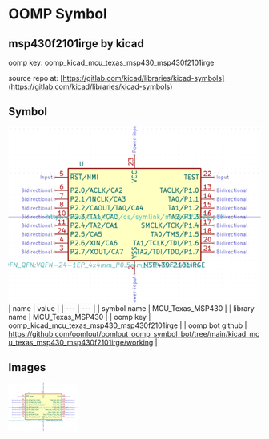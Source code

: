 # OOMP Symbol  
## msp430f2101irge  by kicad  
  
oomp key: oomp_kicad_mcu_texas_msp430_msp430f2101irge  
  
source repo at: [https://gitlab.com/kicad/libraries/kicad-symbols](https://gitlab.com/kicad/libraries/kicad-symbols)  
## Symbol  
  
[![working.png](working_600.png)](working.png)  
| name | value | 
| --- | --- | 
| symbol name | MCU_Texas_MSP430 | 
| library name | MCU_Texas_MSP430 | 
| oomp key | oomp_kicad_mcu_texas_msp430_msp430f2101irge | 
| oomp bot github | https://github.com/oomlout/oomlout_oomp_symbol_bot/tree/main/kicad_mcu_texas_msp430_msp430f2101irge/working | 
## Images  
  
[![working.png](working_140.png)](working.png)  
